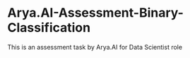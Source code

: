 # Arya.AI-Assessment-Binary-Classification
This is an assessment task by Arya.AI for Data Scientist role
